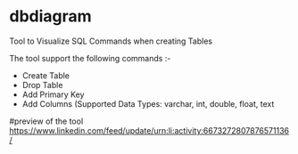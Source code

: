 # dbdiagram
Tool to Visualize SQL Commands when creating Tables 

The tool support the following commands :-

- Create Table 
- Drop Table
- Add Primary Key
- Add Columns (Supported Data Types: varchar, int, double, float, text

#preview of the tool 
https://www.linkedin.com/feed/update/urn:li:activity:6673272807876571136/
